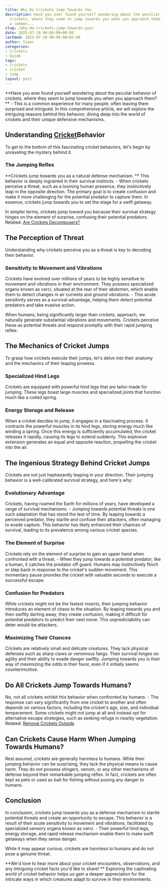 ```yaml
---
title: Why Do Crickets Jump Towards You
description: Have you ever found yourself wondering about the peculiar behavior of
  crickets, where they seem to jump towards you when you approach them? - This is
  a common...
slug: /why-do-crickets-jump-towards-you/
date: 2025-07-10 00:00:00+00:00
lastmod: 2025-07-10 00:00:00+03:00
author: Isaac
categories:
- Crickets
- Guide
tags:
- crickets
- cricket
- jump
layout: post
---
```

**Have you ever found yourself wondering about the peculiar behavior of crickets, where they seem to jump towards you when you approach them? ** - This is a common experience for many people, often leaving them surprised and intrigued. In this comprehensive article, we will explore the intriguing reasons behind this behavior, diving deep into the world of crickets and their unique defensive mechanisms.

##  Understanding [Cricket](https://pestpolicy.com/are-crickets-good-or-bad/)Behavior

To get to the bottom of this fascinating cricket behaviors, let's begin by unraveling the mystery behind it.

###  The Jumping Reflex

**Crickets jump towards you as a natural defense mechanism. ** This behavior is deeply ingrained in their survival instincts. - When crickets perceive a threat, such as a looming human presence, they instinctively leap in the opposite direction. The primary goal is to create confusion and make it more challenging for the potential predator to capture them. In essence, crickets jump towards you to set the stage for a swift getaway.

In simpler terms, crickets jump toward you because their survival strategy hinges on the element of surprise, confusing their potential predators. Related: [Are Crickets Decomposers? ](https://pestpolicy.com/are-crickets-decomposers/)

##  The Perception of Threat

Understanding why crickets perceive you as a threat is key to decoding their behavior.

###  Sensitivity to Movement and Vibrations

Crickets have evolved over millions of years to be highly sensitive to movement and vibrations in their environment. They possess specialized organs known as cerci, situated at the rear of their abdomen, which enable them to detect changes in air currents and ground vibrations. - This acute sensitivity serves as a survival advantage, helping them detect potential predators and take evasive action.

When humans, being significantly larger than crickets, approach, we naturally generate substantial vibrations and movements. Crickets perceive these as potential threats and respond promptly with their rapid jumping reflex.

##  The Mechanics of Cricket Jumps

To grasp how crickets execute their jumps, let's delve into their anatomy and the mechanics of their leaping prowess.

###  Specialized Hind Legs

Crickets are equipped with powerful hind legs that are tailor-made for jumping. These legs boast large muscles and specialized joints that function much like a coiled spring.

###  Energy Storage and Release

When a cricket decides to jump, it engages in a fascinating process. It contracts the powerful muscles in its hind legs, storing energy much like winding a spring. Once this energy is sufficiently accumulated, the cricket releases it rapidly, causing its legs to extend suddenly. This explosive extension generates an equal and opposite reaction, propelling the cricket into the air.

##  The Ingenious Strategy Behind Cricket Jumps

Crickets are not just haphazardly leaping in your direction. Their jumping behavior is a well-calibrated survival strategy, and here's why:

###  Evolutionary Advantage

Crickets, having roamed the Earth for millions of years, have developed a range of survival mechanisms. - Jumping towards potential threats is one such adaptation that has stood the test of time. By leaping towards a perceived predator, they startle and confuse their attackers, often managing to evade capture. This behavior has likely enhanced their chances of survival, leading to its prevalence among various cricket species.

###  The Element of Surprise

Crickets rely on the element of surprise to gain an upper hand when confronted with a threat. - When they jump towards a potential predator, like a human, it catches the predator off guard. Humans may instinctively flinch or step back in response to the cricket's sudden movement. This momentary pause provides the cricket with valuable seconds to execute a successful escape.

###  Confusion for Predators

While crickets might not be the fastest insects, their jumping behavior introduces an element of chaos to the situation. By leaping towards you and then swiftly darting away, they create confusion, making it difficult for potential predators to predict their next move. This unpredictability can deter would-be attackers.

###  Maximizing Their Chances

Crickets are relatively small and delicate creatures. They lack physical defenses such as sharp claws or venomous fangs. Their survival hinges on agility and their ability to evade danger swiftly. Jumping towards you is their way of maximizing the odds in their favor, even if it initially seems counterintuitive.

##  Do All Crickets Jump Towards Humans?

No, not all crickets exhibit this behavior when confronted by humans. - The response can vary significantly from one cricket to another and often depends on various factors, including the cricket's age, size, and individual temperament. Some crickets might not jump at all and instead opt for alternative escape strategies, such as seeking refuge in nearby vegetation. Related: [Remove Crickets Outside](https://pestpolicy.com/how-to-get-rid-of-crickets-outside/)

##  Can Crickets Cause Harm When Jumping Towards Humans?

Rest assured, crickets are generally harmless to humans. While their jumping behavior can be surprising, they lack the physical means to cause harm. They do not possess stingers, venom, or any other mechanisms of defense beyond their remarkable jumping reflex. In fact, crickets are often kept as pets or used as bait for fishing without posing any danger to humans.

##  Conclusion

In conclusion, crickets jump towards you as a defense mechanism to startle potential threats and create an opportunity to escape. This behavior is a result of their acute sensitivity to movement and vibrations, facilitated by specialized sensory organs known as cerci. - Their powerful hind legs, energy storage, and rapid release mechanism enable them to make swift getaways when they sense danger.

While it may appear curious, crickets are harmless to humans and do not pose a genuine threat.

**We'd love to hear more about your cricket encounters, observations, and any intriguing cricket facts you'd like to share! ** Exploring the captivating world of cricket behavior helps us gain a deeper appreciation for the intricate ways in which creatures adapt to survive in their environments.
